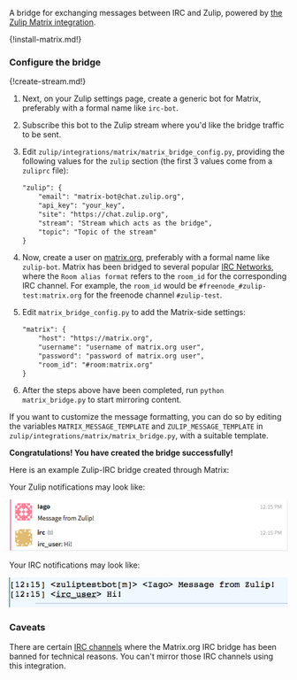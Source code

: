 A bridge for exchanging messages between IRC and Zulip, powered by
[the Zulip Matrix integration](/integrations/doc/matrix).

{!install-matrix.md!}

### Configure the bridge

{!create-stream.md!}

1. Next, on your Zulip settings page, create a generic bot for Matrix,
preferably with a formal name like `irc-bot`.

1. Subscribe this bot to the Zulip stream where you'd like the bridge
   traffic to be sent.

1.  Edit `zulip/integrations/matrix/matrix_bridge_config.py`, providing
    the following values for the `zulip` section (the first 3 values
    come from a `zuliprc` file):

    ```
    "zulip": {
        "email": "matrix-bot@chat.zulip.org",
        "api_key": "your_key",
        "site": "https://chat.zulip.org",
        "stream": "Stream which acts as the bridge",
        "topic": "Topic of the stream"
    }
    ```

1. Now, create a user on [matrix.org](https://matrix.org/), preferably
   with a formal name like `zulip-bot`.
   Matrix has been bridged to several popular
   [IRC Networks](https://github.com/matrix-org/matrix-appservice-irc/wiki/Bridged-IRC-networks),
   where the `Room alias format` refers to the `room_id` for the
   corresponding IRC channel.  For example, the `room_id` would be
   `#freenode_#zulip-test:matrix.org` for the freenode channel
   `#zulip-test`.

1.  Edit `matrix_bridge_config.py` to add the Matrix-side settings:

    ```
    "matrix": {
        "host": "https://matrix.org",
        "username": "username of matrix.org user",
        "password": "password of matrix.org user",
        "room_id": "#room:matrix.org"
    }
    ```

1. After the steps above have been completed, run `python matrix_bridge.py` to
start mirroring content.

If you want to customize the message formatting, you can do so by
editing the variables `MATRIX_MESSAGE_TEMPLATE` and
`ZULIP_MESSAGE_TEMPLATE` in
`zulip/integrations/matrix/matrix_bridge.py`, with a suitable
template.

**Congratulations! You have created the bridge successfully!**

Here is an example Zulip-IRC bridge created through Matrix:

Your Zulip notifications may look like:

![](/static/images/integrations/irc/001.png)

Your IRC notifications may look like:

![](/static/images/integrations/irc/002.png)

### Caveats

There are certain
[IRC channels](https://github.com/matrix-org/matrix-appservice-irc/wiki/Channels-from-which-the-IRC-bridge-is-banned)
where the Matrix.org IRC bridge has been banned for technical reasons.
You can't mirror those IRC channels using this integration.

